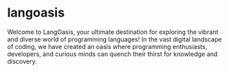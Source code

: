 # langoasis
Welcome to LangOasis, your ultimate destination for exploring the vibrant and diverse world of programming languages! In the vast digital landscape of coding, we have created an oasis where programming enthusiasts, developers, and curious minds can quench their thirst for knowledge and discovery.
